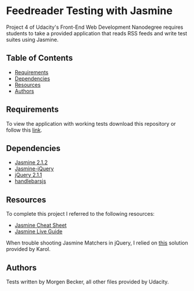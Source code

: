 # Feedreader Testing with Jasmine

Project 4 of Udacity's Front-End Web Development Nanodegree requires students to take a provided application that reads RSS feeds and write test suites using Jasmine.

## Table of Contents

* [Requirements](#requirements)
* [Dependencies](#dependencies)
* [Resources](#resources)
* [Authors](#authors)

## Requirements

To view the application with working tests download this repository or follow this [link](https://maebee23.github.io/frontend-nanodegree-feedreader/).

## Dependencies

* [Jasmine 2.1.2](https://github.com/jasmine/jasmine/releases/tag/v2.1.2)
* [Jasmine-jQuery](https://raw.githubusercontent.com/velesin/jasmine-jquery/master/lib/jasmine-jquery.js)
* [jQuery 2.1.1](https://code.jquery.com/jquery/)
* [handlebarsjs](https://cdnjs.com/libraries/handlebars.js/2.0.0)

## Resources

To complete this project I referred to the following resources:

* [Jasmine Cheat Sheet](https://devhints.io/jasmine)
* [Jasmine Live Guide](https://jasmine.github.io/)

 When trouble shooting Jasmine Matchers in jQuery, I relied on [this](https://discussions.udacity.com/t/tobehidden-is-not-a-function/244906) solution provided by Karol.

## Authors

Tests written by Morgen Becker, all other files provided by Udacity.
